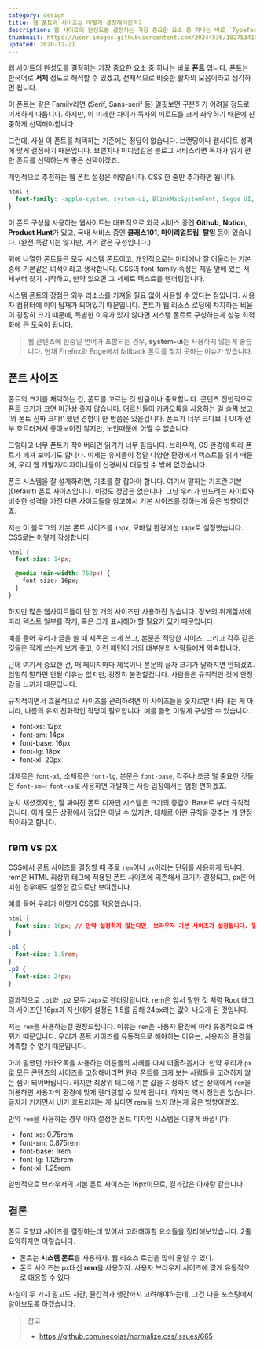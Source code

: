 ```yaml
---
category: design
title: 웹 폰트와 사이즈는 어떻게 결정해야할까?
description: 웹 사이트의 완성도를 결정하는 가장 중요한 요소 중 하나는 바로 `Typeface`와 `Font size` 입니다. Typeface는 한국어로 **서체** 정도로 해석할 수 있겠고, 전체적으로 비슷한 활자의 집합이라고 말할 수 있습니다.
thumbnail: https://user-images.githubusercontent.com/20244536/102753419-964e0c80-43ae-11eb-837a-fd902643f37a.png
updated: 2020-12-21
---
```


웹 사이트의 완성도를 결정하는 가장 중요한 요소 중 하나는 바로 **폰트** 입니다. 폰트는 한국어로 **서체** 정도로 해석할 수 있겠고, 전체적으로 비슷한 활자의 모음이라고 생각하면 됩니다.

이 폰트는 같은 Family라면 (Serif, Sans-serif 등) 얼핏보면 구분하기 어려울 정도로 미세하게 다릅니다. 하지만, 이 미세한 차이가 독자의 피로도를 크게 좌우하기 때문에 신중하게 선택해야합니다.

그런데, 사실 이 폰트를 채택하는 기준에는 정답이 없습니다. 브랜딩이나 웹사이트 성격에 맞게 결정하기 때문입니다. 브런치나 미디엄같은 블로그 서비스라면 독자가 읽기 편한 폰트를 선택하는게 좋은 선택이겠죠.

개인적으로 추천하는 웹 폰트 설정은 이렇습니다. CSS 한 줄만 추가하면 됩니다.

```css
html {
  font-family: -apple-system, system-ui, BlinkMacSystemFont, Segoe UI, Roboto, Helvetica Neue, Arial, sans-serif, Apple Color Emoji, Segoe UI Emoji;
}
```

이 폰트 구성을 사용하는 웹사이트는 대표적으로 외국 서비스 중엔 **Github**, **Notion**, **Product Hunt**가 있고, 국내 서비스 중엔 **클래스101**, **마이리얼트립**, **탈잉** 등이 있습니다. (완전 똑같지는 않지만, 거의 같은 구성입니다.)

위에 나열한 폰트들은 모두 시스템 폰트이고, 개인적으로는 어디에나 잘 어울리는 기본 중에 기본같은 녀석이라고 생각합니다. CSS의 font-family 속성은 제일 앞에 있는 서체부터 찾기 시작하고, 만약 있으면 그 서체로 텍스트를 렌더링합니다.

시스템 폰트의 장점은 외부 리소스를 가져올 필요 없이 사용할 수 있다는 점입니다. 사용자 컴퓨터에 이미 탑재가 되어있기 때문입니다. 폰트가 웹 리소스 로딩에 차지하는 비율이 굉장히 크기 때문에, 특별한 이유가 있지 않다면 시스템 폰트로 구성하는게 성능 최적화에 큰 도움이 됩니다.

> 웹 콘텐츠에 한중일 언어가 포함되는 경우, **system-ui**는 사용하지 않는게 좋습니다. 현재 Firefox와 Edge에서 fallback 폰트를 찾지 못하는 이슈가 있습니다.

## 폰트 사이즈

폰트의 크기를 채택하는 건, 폰트를 고르는 것 만큼이나 중요합니다. 콘텐츠 전반적으로 폰트 크기가 크면 미관상 좋지 않습니다. 어르신들이 카카오톡을 사용하는 걸 슬쩍 보고 '와 폰트 진짜 크다!' 했던 경험이 한 번쯤은 있을겁니다. 폰트가 너무 크다보니 UI가 전부 흐트러져서 좋아보이진 않지만, 노안때문에 어쩔 수 없습니다.

그렇다고 너무 폰트가 작아버리면 읽기가 너무 힘듭니다. 브라우저, OS 환경에 따라 폰트가 깨져 보이기도 합니다. 이제는 유저들이 정말 다양한 환경에서 텍스트를 읽기 때문에, 우리 웹 개발자/디자이너들이 신경써서 대응할 수 밖에 없겠습니다.

폰트 시스템을 잘 설계하려면, 기초를 잘 잡아야 합니다. 여기서 말하는 기초란 기본 (Default) 폰트 사이즈입니다. 이것도 정답은 없습니다. 그냥 우리가 만드려는 사이트와 비슷한 성격을 가진 다른 사이트들을 참고해서 기본 사이즈를 정하는게 옳은 방향이겠죠.

저는 이 블로그의 기본 폰트 사이즈를 `16px`, 모바일 환경에선 `14px`로 설정했습니다. CSS로는 이렇게 작성합니다.

```css
html {
  font-size: 14px;

  @media (min-width: 768px) {
    font-size: 16px;
  }
}
```

하지만 많은 웹사이트들이 단 한 개의 사이즈만 사용하진 않습니다. 정보의 위계질서에 따라 텍스트 일부를 작게, 혹은 크게 표시해야 할 필요가 있기 때문입니다.

예를 들어 우리가 글을 쓸 때 제목은 크게 쓰고, 본문은 적당한 사이즈, 그리고 각주 같은 것들은 작게 쓰는게 보기 좋고, 이런 패턴이 거의 대부분의 사람들에게 익숙합니다.

근데 여기서 중요한 건, 매 페이지마다 제목이나 본문의 글자 크기가 달라지면 안되겠죠. 엄밀히 말하면 안될 이유는 없지만, 굉장히 불편할겁니다. 사람들은 규칙적인 것에 안정감을 느끼기 때문입니다.

규칙적이면서 효율적으로 사이즈를 관리하려면 이 사이즈들을 숫자로만 나타내는 게 아니라, 나름의 유저 친화적인 작명이 필요합니다. 예를 들면 이렇게 구성할 수 있습니다.

- font-xs: 12px
- font-sm: 14px
- font-base: 16px
- font-lg: 18px
- font-xl: 20px

대제목은 `font-xl`, 소제목은 `font-lg`, 본문은 `font-base`, 각주나 조금 덜 중요한 것들은 `font-sm`나 `font-xs`로 사용하면 개발하는 사람 입장에서는 엄청 편하겠죠.

눈치 채셨겠지만, 잘 짜여진 폰트 디자인 시스템은 크기의 증감이 Base로 부터 규칙적입니다. 이게 모든 상황에서 정답은 아닐 수 있지만, 대체로 이런 규칙을 갖추는 게 안정적이라고 합니다.

## rem vs px

CSS에서 폰트 사이즈를 결정할 때 주로 `rem`이나 `px`이라는 단위를 사용하게 됩니다. rem은 HTML 최상위 태그에 적용된 폰트 사이즈에 의존해서 크기가 결정되고, px은 어떠한 경우에도 설정한 값으로만 보여집니다.

예를 들어 우리가 이렇게 CSS를 적용했습니다.

```css
html {
  font-size: 16px; // 만약 설정하지 않는다면, 브라우저 기본 사이즈가 설정됩니다. 일반적으로 16px입니다.
}

.p1 {
  font-size: 1.5rem;
}
.p2 {
  font-size: 24px;
}
```

결과적으로 `.p1`과 `.p2` 모두 `24px`로 렌더링됩니다. rem은 앞서 말한 것 처럼 Root 태그의 사이즈인 16px과 자신에게 설정된 1.5를 곱해 24px라는 값이 나오게 된 것입니다.

저는 `rem`을 사용하는걸 권장드립니다. 이유는 `rem`은 사용자 환경에 따라 유동적으로 바뀌기 때문입니다. 우리가 폰트 사이즈를 유동적으로 해야하는 이유는, 사용자의 환경을 예측할 수 없기 때문입니다.

아까 말했던 카카오톡을 사용하는 어른들의 사례를 다시 떠올려봅시다. 만약 우리가 `px`로 모든 콘텐츠의 사이즈를 고정해버리면 원래 폰트를 크게 보는 사람들을 고려하지 않는 셈이 되어버립니다. 하지만 최상위 태그에 기본 값을 지정하지 않은 상태에서 `rem`을 이용하면 사용자의 환경에 맞게 렌더링할 수 있게 됩니다. 하지만 역시 정답은 없습니다. 글자가 커지면서 UI가 흐트러지는 게 싫다면 rem을 쓰지 않는게 옳은 방향이겠죠.

만약 `rem`을 사용하는 경우 아까 설정한 폰트 디자인 시스템은 이렇게 바뀝니다.

- font-xs: 0.75rem
- font-sm: 0.875rem
- font-base: 1rem
- font-lg: 1.125rem
- font-xl: 1.25rem

일반적으로 브라우저의 기본 폰트 사이즈는 16px이므로, 결과값은 아까랑 같습니다.

## 결론

폰트 모양과 사이즈를 결정하는데 있어서 고려해야할 요소들을 정리해보았습니다. 2줄 요약하자면 이렇습니다.

- 폰트는 **시스템 폰트**를 사용하자. 웹 리소스 로딩을 많이 줄일 수 있다.
- 폰트 사이즈는 px대신 **rem**을 사용하자. 사용자 브라우저 사이즈에 맞게 유동적으로 대응할 수 있다.

사실이 두 가지 말고도 자간, 줄간격과 행간까지 고려해야하는데, 그건 다음 포스팅에서 알아보도록 하겠습니다.

> 참고
> - https://github.com/necolas/normalize.css/issues/665